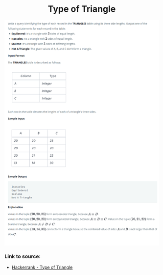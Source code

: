 <h1 align="center">Type of Triangle</h1>

![alt text](https://github.com/matthew01lokiet/Github-repos-images/blob/main/Other/SQL/type_of_triangle.png)

### Link to source: 
- <a href="https://www.hackerrank.com/challenges/what-type-of-triangle/problem">Hackerrank - Type of Triangle</a>

